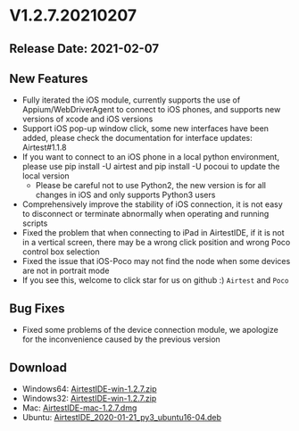 # V1.2.7.20210207
## Release Date: 2021-02-07

## New Features
- Fully iterated the iOS module, currently supports the use of Appium/WebDriverAgent to connect to iOS phones, and supports new versions of xcode and iOS versions
- Support iOS pop-up window click, some new interfaces have been added, please check the documentation for interface updates: Airtest#1.1.8
- If you want to connect to an iOS phone in a local python environment, please use pip install -U airtest and pip install -U pocoui to update the local version
	- Please be careful not to use Python2, the new version is for all changes in iOS and only supports Python3 users
- Comprehensively improve the stability of iOS connection, it is not easy to disconnect or terminate abnormally when operating and running scripts
- Fixed the problem that when connecting to iPad in AirtestIDE, if it is not in a vertical screen, there may be a wrong click position and wrong Poco control box selection
- Fixed the issue that iOS-Poco may not find the node when some devices are not in portrait mode
- If you see this, welcome to click star for us on github :) `Airtest` and `Poco`

## Bug Fixes
- Fixed some problems of the device connection module, we apologize for the inconvenience caused by the previous version

## Download
- Windows64: [AirtestIDE-win-1.2.7.zip](https://airtestproject.s3.netease.com/downloads/AirtestIDE/win64/AirtestIDE-win-1.2.7.zip)
- Windows32: [AirtestIDE-win-1.2.7.zip](https://airtestproject.s3.netease.com/downloads/AirtestIDE/win32/AirtestIDE-win-1.2.7.zip)
- Mac: [AirtestIDE-mac-1.2.7.dmg](https://airtestproject.s3.netease.com/downloads/AirtestIDE/mac/AirtestIDE-mac-1.2.7.dmg)
- Ubuntu: [AirtestIDE_2020-01-21_py3_ubuntu16-04.deb](https://airtestproject.s3.netease.com/downloads/AirtestIDE/AirtestIDE_2020-01-21_py3_ubuntu16-04.deb)